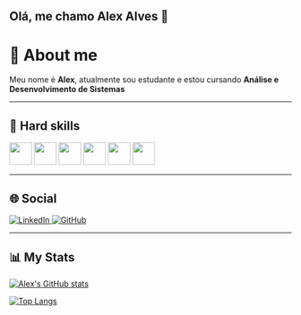 ## Olá, me chamo Alex Alves 👋

# 🦁 About me  

Meu nome é **Alex**, atualmente sou estudante e estou cursando **Análise e Desenvolvimento de Sistemas**

---

## 🚀 Hard skills  

<p align="left">
  <img src="https://cdn.jsdelivr.net/gh/devicons/devicon/icons/mysql/mysql-original.svg" width="40" height="40"/>
  <img src="https://cdn.jsdelivr.net/gh/devicons/devicon/icons/java/java-original.svg" width="40" height="40"/>
  <img src="https://cdn.jsdelivr.net/gh/devicons/devicon/icons/javascript/javascript-original.svg" width="40" height="40"/>
  <img src="https://cdn.jsdelivr.net/gh/devicons/devicon/icons/html5/html5-original.svg" width="40" height="40"/>
  <img src="https://cdn.jsdelivr.net/gh/devicons/devicon/icons/css3/css3-original.svg" width="40" height="40"/>
  <img src="https://cdn.jsdelivr.net/gh/devicons/devicon/icons/git/git-original.svg" width="40" height="40"/>
</p>  



---

## 🌐 Social

<a href="https://www.linkedin.com/in/alex-alves-7a4a4327a/" target="_blank">
  <img src="https://img.shields.io/badge/-LinkedIn-0A66C2?style=for-the-badge&logo=linkedin&logoColor=white" alt="LinkedIn">
</a>

<a href="https://github.com/alexalves011" target="_blank">
  <img src="https://img.shields.io/badge/-GitHub-181717?style=for-the-badge&logo=github&logoColor=white" alt="GitHub">
</a>


---

## 📊 My Stats  

[![Alex's GitHub stats](https://github-readme-stats.vercel.app/api?username=alexalves011&show_icons=true&theme=radical&cache_seconds=1)](https://github.com/anuraghazra/github-readme-stats)  

[![Top Langs](https://github-readme-stats.vercel.app/api/top-langs/?username=alexalves011&layout=compact&theme=radical&cache_seconds=1)](https://github.com/anuraghazra/github-readme-stats)






